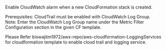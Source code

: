 Enable CloudWatch alarm when a new CloudFormation stack is created.

Prerequisites: CloudTrail must be enabled with CloudWatch Log Group. 
Note: Enter the CloudWatch Log Group name under the Metric Filter Configuration section in the given CF template.

Please Refer biswajitm1972/aws-repo/aws-cloudformation-LoggingServices for cloudformation template to enable cloud trail and logging service. 
